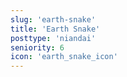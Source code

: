 ```yaml
---
slug: 'earth-snake'
title: 'Earth Snake'
posttype: 'niandai'
seniority: 6
icon: 'earth_snake_icon'
---
```

